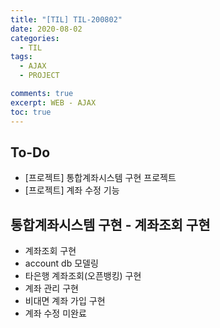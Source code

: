 ```yaml
---
title: "[TIL] TIL-200802"
date: 2020-08-02
categories:
  - TIL
tags:
  - AJAX
  - PROJECT

comments: true
excerpt: WEB - AJAX
toc: true
---
```


## To-Do
- [프로젝트] 통합계좌시스템 구현 프로젝트
- [프로젝트] 계좌 수정 기능 

## 통합계좌시스템 구현 - 계좌조회 구현

- 계좌조회 구현
- account db 모델링
- 타은행 계좌조회(오픈뱅킹) 구현
- 계좌 관리 구현
- 비대면 계좌 가입 구현
- 계좌 수정 미완료 